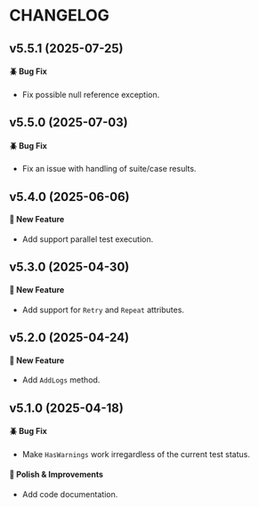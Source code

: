 # CHANGELOG

## v5.5.1 (2025-07-25)

#### :beetle: Bug Fix
* Fix possible null reference exception.

## v5.5.0 (2025-07-03)

#### :beetle: Bug Fix
* Fix an issue with handling of suite/case results.

## v5.4.0 (2025-06-06)

#### :tada: New Feature
* Add support parallel test execution.

## v5.3.0 (2025-04-30)

#### :tada: New Feature
* Add support for `Retry` and `Repeat` attributes.

## v5.2.0 (2025-04-24)

#### :tada: New Feature
* Add `AddLogs` method.

## v5.1.0 (2025-04-18)

#### :beetle: Bug Fix
* Make `HasWarnings` work irregardless of the current test status.

#### :nail_care: Polish & Improvements
* Add code documentation.
